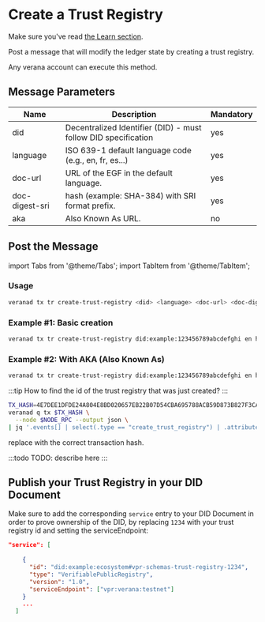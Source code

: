 # Create a Trust Registry

Make sure you've read [the Learn section](../../../learn/verifiable-public-registry/trust-registries).

Post a message that will modify the ledger state by creating a trust registry.

Any verana account can execute this method.

## Message Parameters

|Name               |Description                            |Mandatory|
|-------------------|---------------------------------------|--------|
| did    |  Decentralized Identifier (DID) - must follow DID specification  | yes |
| language    | ISO 639-1 default language code (e.g., en, fr, es...)  | yes |
| doc-url    | URL of the EGF in the default language.  | yes |
| doc-digest-sri    | hash (example: SHA-384) with SRI format prefix.  | yes |
| aka    | Also Known As URL.  | no |

## Post the Message

import Tabs from '@theme/Tabs';
import TabItem from '@theme/TabItem';

<Tabs>
  <TabItem value="cli" label="CLI" default>

### Usage

```bash
veranad tx tr create-trust-registry <did> <language> <doc-url> <doc-digest-sri> [aka] --from <user> --chain-id <chain-id> --keyring-backend test --fees <amount> --gas auto
```

### Example #1: Basic creation

```bash
veranad tx tr create-trust-registry did:example:123456789abcdefghi en https://example.com/doc sha384-MzNNbQTWCSUSi0bbz7dbua+RcENv7C6FvlmYJ1Y+I727HsPOHdzwELMYO9Mz68M26 --from $USER_ACC --chain-id ${CHAIN_ID} --keyring-backend test --fees 600000uvna --node $NODE_RPC
```

### Example #2: With AKA (Also Known As)

```bash
veranad tx tr create-trust-registry did:example:123456789abcdefghi en https://example.com/doc001-01 sha384-MzNNbQTWCSUSi0bbz7dbua+RcENv7C6FvlmYJ1Y+I727HsPOHdzwELMYO9Mz68001 --aka http://example.com --from $USER_ACC --chain-id ${CHAIN_ID} --keyring-backend test --fees 600000uvna --node $NODE_RPC
```

:::tip
How to find the id of the trust registry that was just created?
:::

```bash
TX_HASH=4E7DEE1DFDE24A804E8BD020657EB22B07D54CBA695788ACB59D873B827F3CA6
veranad q tx $TX_HASH \
  --node $NODE_RPC --output json \
| jq '.events[] | select(.type == "create_trust_registry") | .attributes | map({(.key): .value}) | add'
```

replace with the correct transaction hash.

  </TabItem>
  
  <TabItem value="frontend" label="Frontend">
    :::todo
    TODO: describe here
    :::
  </TabItem>
</Tabs>

## Publish your Trust Registry in your DID Document

Make sure to add the corresponding `service` entry to your DID Document in order to prove ownership of the DID, by replacing `1234` with your trust registry id and setting the serviceEndpoint:

```json
"service": [
    
    {
      "id": "did:example:ecosystem#vpr-schemas-trust-registry-1234",
      "type": "VerifiablePublicRegistry",
      "version": "1.0",
      "serviceEndpoint": ["vpr:verana:testnet"]
    }
    ...
  ]
  ```
